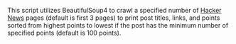 This script utilizes BeautifulSoup4 to crawl a specified number of [Hacker News](https://news.ycombinator.com) pages (default is first 3 pages) to print post titles, links, and points sorted from highest points to lowest if the post has the minimum number of specified points (default is 100 points).